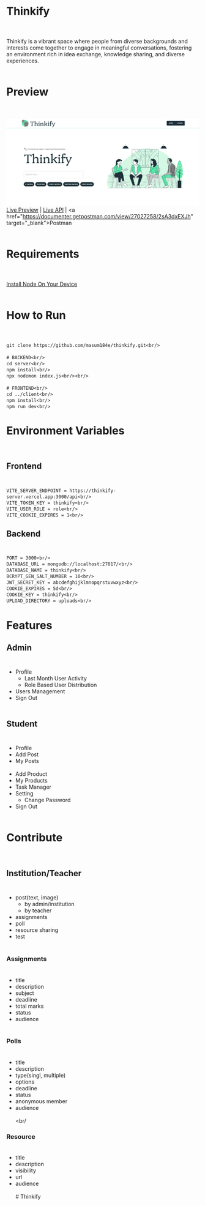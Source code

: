 # Thinkify<br/><br/>

Thinkify is a vibrant space where people from diverse backgrounds and interests come together to engage in meaningful conversations, fostering an environment rich in idea exchange, knowledge sharing, and diverse experiences.<br/><br/>

# Preview<br/><br/>

<img src="/preview.png"><br/>
<a href="https://thinkify.vercel.app" target="_blank">Live Preview</a> | <a href="https://thinkify-server.vercel.app" target="_blank">Live API</a> | <a <br/>href="https://documenter.getpostman.com/view/27027258/2sA3dxEXJh" target="_blank">Postman</a><br/><br/>

# Requirements<br/><br/>

[Install Node On Your Device](https://nodejs.org/)<br/><br/>

# How to Run<br/><br/>

```
git clone https://github.com/masum184e/thinkify.git<br/>

# BACKEND<br/>
cd server<br/>
npm install<br/>
npx nodemon index.js<br/><br/>

# FRONTEND<br/>
cd ../client<br/>
npm install<br/>
npm run dev<br/>
```

# Environment Variables<br/><br/>

## Frontend<br/><br/>

```
VITE_SERVER_ENDPOINT = https://thinkify-server.vercel.app:3000/api<br/>
VITE_TOKEN_KEY = thinkify<br/>
VITE_USER_ROLE = role<br/>
VITE_COOKIE_EXPIRES = 1<br/>
```

## Backend<br/><br/>

```
PORT = 3000<br/>
DATABASE_URL = mongodb://localhost:27017/<br/>
DATABASE_NAME = thinkify<br/>
BCRYPT_GEN_SALT_NUMBER = 10<br/>
JWT_SECRET_KEY = abcdefghijklmnopqrstuvwxyz<br/>
COOKIE_EXPIRES = 5d<br/>
COOKIE_KEY = thinkify<br/>
UPLOAD_DIRECTORY = uploads<br/>
```

# Features<br/>

## Admin<br/><br/>

- Profile<br/>
  - Last Month User Activity<br/>
  - Role Based User Distribution<br/>
- Users Management<br/>
- Sign Out<br/><br/>

## Student<br/><br/>

- Profile<br/>
- Add Post<br/>
- My Posts<br/><br/>
- Add Product<br/>
- My Products<br/>
- Task Manager<br/>
- Setting<br/>
  - Change Password<br/>
- Sign Out<br/><br/>

# Contribute<br/><br/>
## Institution/Teacher<br/><br/>
- post(text, image)<br/>
    - by admin/institution<br/>
    - by teacher<br/>
- assignments<br/>
- poll<br/>
- resource sharing<br/>
- test<br/><br/>

### Assignments<br/><br/>
- title<br/>
- description<br/>
- subject<br/>
- deadline<br/>
- total marks<br/>
- status<br/>
- audience<br/><br/>
### Polls<br/><br/>
- title<br/>
- description<br/>
- type(singl, multiple)<br/>
- options<br/>
- deadline<br/>
- status<br/>
- anonymous member<br/>
- audience<br/><br/><br/
### Resource<br/><br/>
- title<br/>
- description<br/>
- visibility<br/>
- url<br/>
- audience<br/><br/>
#   T h i n k i f y 
 
 
